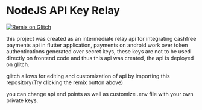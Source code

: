 # NodeJS API Key Relay

[![Remix on Glitch](https://cdn.glitch.com/2703baf2-b643-4da7-ab91-7ee2a2d00b5b%2Fremix-button.svg)](https://glitch.com/edit/#!/import/github/squidrye/node-relay-api)

this project was created as an intermediate relay api for integrating cashfree payments api in flutter application, payments on android work over token authentications generated over secret keys, these keys are not to be used directly on frontend code and thus this api was created, the api is deployed on glitch.

glitch allows for editing and customization of api by importing this repository(Try clicking the remix button above)

you can change api end points as well as customize .env file with your own private keys.
